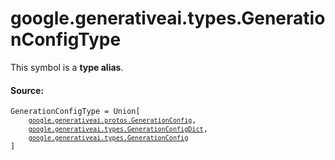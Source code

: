 
# google.generativeai.types.GenerationConfigType

<!-- Insert buttons and diff -->
This symbol is a **type alias**.



#### Source:

<pre class="devsite-click-to-copy prettyprint lang-py tfo-signature-link">
<code>GenerationConfigType = Union[
    <a href="../../../google/generativeai/protos/GenerationConfig.md"><code>google.generativeai.protos.GenerationConfig</code></a>,
    <a href="../../../google/generativeai/types/GenerationConfigDict.md"><code>google.generativeai.types.GenerationConfigDict</code></a>,
    <a href="../../../google/generativeai/types/GenerationConfig.md"><code>google.generativeai.types.GenerationConfig</code></a>
]
</code></pre>



<!-- Placeholder for "Used in" -->
